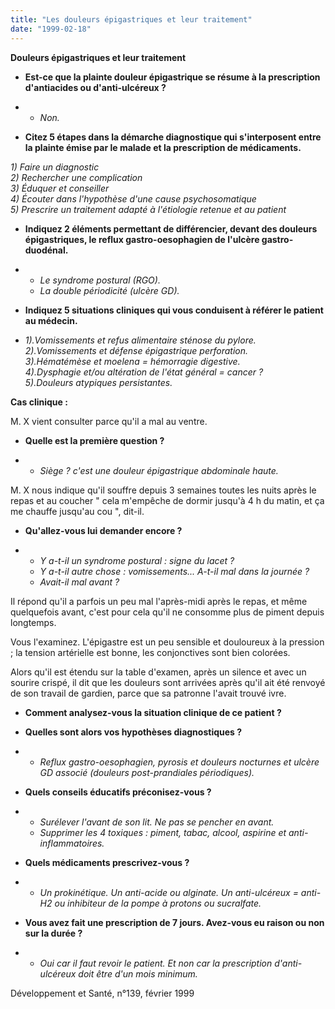 ```yaml
---
title: "Les douleurs épigastriques et leur traitement"
date: "1999-02-18"
---
```


**Douleurs épigastriques et leur traitement**

- **Est-ce que la plainte douleur épigastrique se résume à la prescription d'antiacides ou d'anti-ulcéreux ?**

- - *Non.*

- **Citez 5 étapes dans la démarche diagnostique qui s'interposent entre la plainte émise par le malade et la prescription de médicaments.**

*1) Faire un diagnostic*  
*2) Rechercher une complication*  
*3) Éduquer et conseiller*  
*4) Écouter dans l'hypothèse d'une cause psychosomatique*  
*5) Prescrire un traitement adapté à l'étiologie retenue et au patient*

- **Indiquez 2 éléments permettant de différencier, devant des douleurs épigastriques, le reflux gastro-oesophagien de l'ulcère gastro-duodénal.**

- - *Le syndrome postural (RGO).*
  - *La double périodicité (ulcère GD).*

- **Indiquez 5 situations cliniques qui vous conduisent à référer le patient au médecin.**

- *1).Vomissements et refus alimentaire sténose du pylore.*  
  *2).Vomissements et défense épigastrique perforation.*  
  *3).Hématémèse et moelena = hémorragie digestive.*  
  *4).Dysphagie et/ou altération de l'état général = cancer ?*  
  *5).Douleurs atypiques persistantes.*

**Cas clinique :**

M. X vient consulter parce qu'il a mal au ventre.

- **Quelle est la première question ?**

- - *Siège ? c'est une douleur épigastrique abdominale haute.*

M. X nous indique qu'il souffre depuis 3 semaines toutes les nuits après le repas et au coucher " cela m'empêche de dormir jusqu'à 4 h du matin, et ça me chauffe jusqu'au cou ", dit-il.

- **Qu'allez-vous lui demander encore ?**

- - *Y a-t-il un syndrome postural : signe du lacet ?*
  - *Y a-t-il autre chose : vomissements... A-t-il mal dans la journée ?*
  - *Avait-il mal avant ?*

Il répond qu'il a parfois un peu mal l'après-midi après le repas, et même quelquefois avant, c'est pour cela qu'il ne consomme plus de piment depuis longtemps.

Vous l'examinez. L'épigastre est un peu sensible et douloureux à la pression ; la tension artérielle est bonne, les conjonctives sont bien colorées.

Alors qu'il est étendu sur la table d'examen, après un silence et avec un sourire crispé, il dit que les douleurs sont arrivées après qu'il ait été renvoyé de son travail de gardien, parce que sa patronne l'avait trouvé ivre.

- **Comment analysez-vous la situation clinique de ce patient ?**

- **Quelles sont alors vos hypothèses diagnostiques ?**

- - *Reflux gastro-oesophagien, pyrosis et douleurs nocturnes et ulcère GD associé (douleurs post-prandiales périodiques).*

- **Quels conseils éducatifs préconisez-vous ?**

- - *Surélever l'avant de son lit. Ne pas se pencher en avant.*
  - *Supprimer les 4 toxiques : piment, tabac, alcool, aspirine et anti-inflammatoires.*

- **Quels médicaments prescrivez-vous ?**

- - *Un prokinétique. Un anti-acide ou alginate. Un anti-ulcéreux = anti-H2 ou inhibiteur de la pompe à protons ou sucralfate.*

- **Vous avez fait une prescription de 7 jours. Avez-vous eu raison ou non sur la durée ?**

- - *Oui car il faut revoir le patient. Et non car la prescription d'anti-ulcéreux doit être d'un mois minimum.*

Développement et Santé, n°139, février 1999
